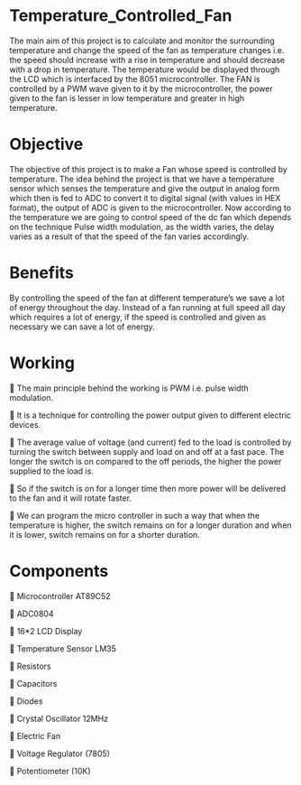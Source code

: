 # Temperature_Controlled_Fan

The main aim of this project is to calculate and monitor the surrounding temperature and change the speed of the fan as temperature changes i.e. the speed should increase with a rise in temperature and should decrease with a drop in temperature. The temperature would be displayed through the LCD which is interfaced by the 8051 microcontroller. The FAN is controlled by a PWM wave given to it by the microcontroller, the power given to the fan is lesser in low temperature and greater in high temperature.

# Objective

The objective of this project is to make a Fan whose speed is controlled by temperature. The idea behind the project is that we have a temperature sensor which senses the temperature and give the output in analog form which then is fed to ADC to convert it to digital signal (with values in HEX format), the output of ADC is given to the microcontroller. Now according to the temperature we are going to control speed of the dc fan which depends on the technique Pulse width modulation, as the width varies, the delay varies as a result of that the speed of the fan varies accordingly.

#	Benefits

By controlling the speed of the fan at different temperature’s we save a lot of energy throughout the day. Instead of a fan running at full speed all day which requires a lot of energy, if the speed is controlled and given as necessary we can save a lot of energy.

# Working

	 The main principle behind the working is PWM i.e. pulse width modulation.

	 It is a technique for controlling the power output given to different electric devices.

	 The average value of voltage (and current) fed to the load is controlled by turning the switch between supply and load on and off at a fast pace. The longer the switch is on compared to the off periods, the higher the power supplied to the load is.

	 So if the switch is on for a longer time then more power will be delivered to the fan and it will rotate faster.

	 We can program the micro controller in such a way that when the temperature is higher, the switch remains on for a longer duration and when it is lower, switch remains on for a shorter duration.

# Components

	Microcontroller AT89C52

	ADC0804

 16*2 LCD Display

	Temperature Sensor LM35

	Resistors

	Capacitors

	Diodes

	Crystal Oscillator 12MHz

	Electric Fan

	Voltage Regulator (7805)

	Potentiometer (10K)

